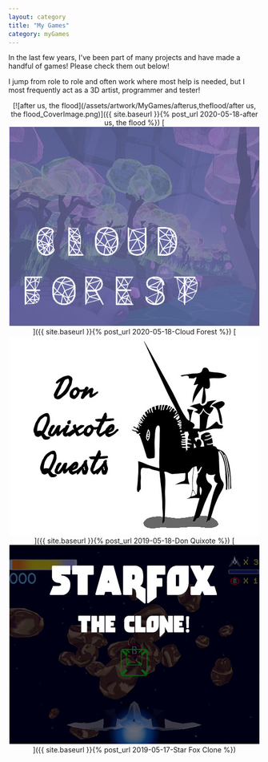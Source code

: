 ```yaml
---
layout: category
title: "My Games"
category: myGames
---
```


In the last few years, I've been part of many projects and have made a handful of games! Please check them out below! 

I jump from role to role and often work where most help is needed, but I most frequently act as a 3D artist, programmer and tester!

<div align="center">

 [![after us, the flood](/assets/artwork/MyGames/afterus,theflood/after us, the flood_CoverImage.png)]({{ site.baseurl }}{% post_url 2020-05-18-after us, the flood %})
 [![Cloud Forest](/assets/artwork/MyGames/CloudForest/CloudForest_CoverImage.jpg)]({{ site.baseurl }}{% post_url 2020-05-18-Cloud Forest %})
  [![Don Quixote Quests](/assets/artwork/MyGames/DonQuixote/DonQuixoteQuests_CoverImage.jpg)]({{ site.baseurl }}{% post_url 2019-05-18-Don Quixote %})
  [![Don Quixote Quests](/assets/artwork/MyGames/StarFox64Clone/StarFox_CoverImage.jpg)]({{ site.baseurl }}{% post_url 2019-05-17-Star Fox Clone %})

  </div>
